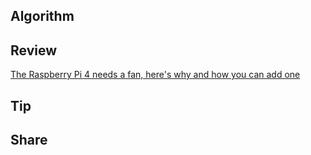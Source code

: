 ## Algorithm

## Review
[The Raspberry Pi 4 needs a fan, here's why and how you can add one
](https://www.jeffgeerling.com/blog/2019/raspberry-pi-4-needs-fan-heres-why-and-how-you-can-add-one)

## Tip
## Share
